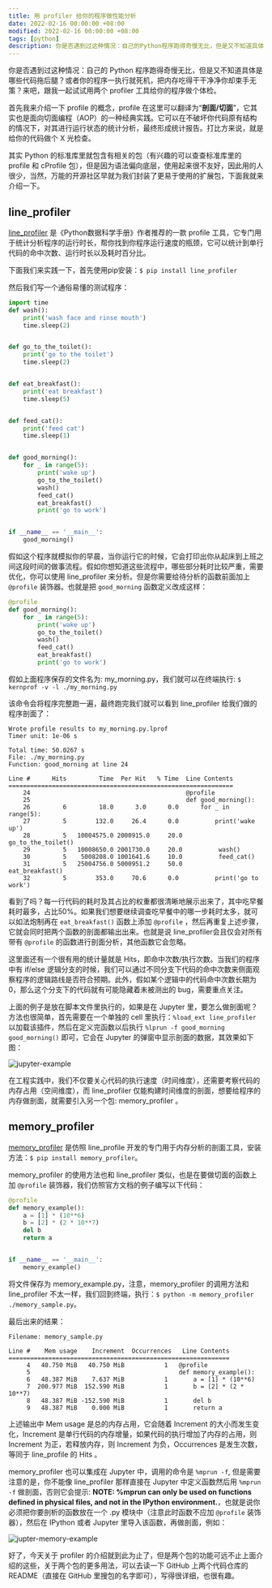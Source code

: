 ```yaml
---
title: 用 profiler 给你的程序做性能分析
date: 2022-02-16 00:00:00 +08:00
modified: 2022-02-16 00:00:00 +08:00
tags: [python]
description: 你是否遇到过这种情况：自己的Python程序跑得奇慢无比，但是又不知道具体是哪些代码拖后腿？或者你的程序一执行就死机，把内存吃得干干净净你却束手无策？来吧，跟我一起试试用两个profiler工具给你的程序做个体检。
---
```

你是否遇到过这种情况：自己的 Python 程序跑得奇慢无比，但是又不知道具体是哪些代码拖后腿？或者你的程序一执行就死机，把内存吃得干干净净你却束手无策？来吧，跟我一起试试用两个 profiler 工具给你的程序做个体检。

首先我来介绍一下 profile 的概念，profile 在这里可以翻译为“**剖面/切面**”，它其实也是面向切面编程（AOP）的一种经典实践。它可以在不破坏你代码原有结构的情况下，对其进行运行状态的统计分析，最终形成统计报告。打比方来说，就是给你的代码做个 X 光检查。

其实 Python 的标准库里就包含有相关的包（有兴趣的可以查查标准库里的 profile 和 cProfile 包），但是因为语法偏向底层，使用起来很不友好，因此用的人很少，当然，万能的开源社区早就为我们封装了更易于使用的扩展包，下面我就来介绍一下。

## line_profiler
[line_profiler](https://github.com/pyutils/line_profiler) 是《Python数据科学手册》作者推荐的一款 profile 工具，它专门用于统计分析程序的运行时长，帮你找到你程序运行速度的瓶颈，它可以统计到单行代码的命中次数、运行时长以及耗时百分比。

下面我们来实践一下，首先使用pip安装：`$ pip install line_profiler`

然后我们写一个通俗易懂的测试程序：
```python
import time
def wash():
    print('wash face and rinse mouth')
    time.sleep(2)


def go_to_the_toilet():
    print('go to the toilet')
    time.sleep(2)


def eat_breakfast():
    print('eat breakfast')
    time.sleep(5)


def feed_cat():
    print('feed cat')
    time.sleep(1)


def good_morning():
    for _ in range(5):
        print('wake up')
        go_to_the_toilet()
        wash()
        feed_cat()
        eat_breakfast()
        print('go to work')


if __name__ == '__main__':
    good_morning()
```

假如这个程序就模拟你的早晨，当你运行它的时候，它会打印出你从起床到上班之间这段时间的做事流程。假如你想知道这些流程中，哪些部分耗时比较严重，需要优化，你可以使用 line_profiler 来分析。但是你需要给待分析的函数前面加上 `@profile` 装饰器。也就是把 `good_morning` 函数定义改成这样：
```python
@profile
def good_morning():
    for _ in range(5):
        print('wake up')
        go_to_the_toilet()
        wash()
        feed_cat()
        eat_breakfast()
        print('go to work')
```
假如上面程序保存的文件名为: my_morning.py，我们就可以在终端执行: `$ kernprof -v -l ./my_morning.py`

该命令会将程序完整跑一遍，最终跑完我们就可以看到 line_profiler 给我们做的程序剖面了：
```
Wrote profile results to my_morning.py.lprof
Timer unit: 1e-06 s

Total time: 50.0267 s
File: ./my_morning.py
Function: good_morning at line 24

Line #      Hits         Time  Per Hit   % Time  Line Contents
==============================================================
    24                                           @profile
    25                                           def good_morning():
    26         6         18.0      3.0      0.0      for _ in range(5):
    27         5        132.0     26.4      0.0          print('wake up')
    28         5   10004575.0 2000915.0     20.0          go_to_the_toilet()
    29         5   10008650.0 2001730.0     20.0          wash()
    30         5    5008208.0 1001641.6     10.0          feed_cat()
    31         5   25004756.0 5000951.2     50.0          eat_breakfast()
    32         5        353.0     70.6      0.0          print('go to work')
```

看到了吗？每一行代码的耗时及其占比的权重都很清晰地展示出来了，其中吃早餐耗时最多，占比50%。如果我们想要继续调查吃早餐中的哪一步耗时太多，就可以如法炮制再在 `eat_breakfast()` 函数上添加 `@profile` ，然后再重复上述步骤，它就会同时把两个函数的剖面都输出出来。也就是说 line_profiler会且仅会对所有带有 `@profile` 的函数进行剖面分析，其他函数它会忽略。


这里面还有一个很有用的统计量就是 Hits，即命中次数/执行次数。当我们的程序中有 if/else 逻辑分支的时候，我们可以通过不同分支下代码的命中次数来侧面观察程序的逻辑路线是否符合预期。此外，假如某个逻辑中的代码命中次数长期为0，那么这个分支下的代码就有可能隐藏着未被测出的 bug，需要重点关注。

上面的例子是放在脚本文件里执行的，如果是在 Jupyter 里，要怎么做剖面呢？方法也很简单，首先需要在一个单独的 cell 里执行：`%load_ext line_profiler` 以加载该插件，然后在定义完函数以后执行 `%lprun -f good_morning good_morning()` 即可，它会在 Jupyter 的弹窗中显示剖面的数据，其效果如下图：

![jupyter-example](./jupyter-example.png)

在工程实践中，我们不仅要关心代码的执行速度（时间维度），还需要考察代码的内存占用（空间维度），而 line_profiler 仅能构建时间维度的剖面，想要给程序的内存做剖面，就需要引入另一个包: memory_profiler 。

## memory_profiler
[memory_profiler](https://github.com/pythonprofilers/memory_profiler) 是仿照 line_profile 开发的专门用于内存分析的剖面工具，安装方法：`$ pip install memory_profiler`。

memory_profiler 的使用方法也和 line_profiler 类似，也是在要做切面的函数上加 `@profile` 装饰器，我们仿照官方文档的例子编写以下代码：
```python
@profile
def memory_example():
    a = [1] * (10**6)
    b = [2] * (2 * 10**7)
    del b
    return a


if __name__ == '__main__':
    memory_example()
```
将文件保存为 memory_example.py，注意，memory_profiler 的调用方法和 line_profiler 不太一样，我们回到终端，执行：`$ python -m memory_profiler ./memory_sample.py`。

最后出来的结果：

```
Filename: memory_sample.py

Line #    Mem usage    Increment  Occurrences   Line Contents
=============================================================
     4   40.750 MiB   40.750 MiB           1   @profile
     5                                         def memory_example():
     6   48.387 MiB    7.637 MiB           1       a = [1] * (10**6)
     7  200.977 MiB  152.590 MiB           1       b = [2] * (2 * 10**7)
     8   48.387 MiB -152.590 MiB           1       del b
     9   48.387 MiB    0.000 MiB           1       return a
```

上述输出中 Mem usage 是总的内存占用，它会随着 Increment 的大小而发生变化，Increment 是单行代码的内存增量，如果代码的执行增加了内存的占用，则 Increment 为正，若释放内存，则 Increment 为负，Occurrences 是发生次数，等同于 line_profile 的 Hits 。

memory_profiler 也可以集成在 Jupyter 中，调用的命令是 `%mprun -f`, 但是需要注意的是，你不能像 line_profiler 那样直接在 Jupyter 中定义函数然后用 `%mprun -f` 做剖面，否则它会提示: **NOTE: %mprun can only be used on functions defined in physical files, and not in the IPython environment.**，也就是说你必须把你要剖析的函数放在一个 .py 模块中（注意此时函数不应加 `@profile` 装饰器），然后在 IPython 或者 Jupyter 里导入该函数，再做剖面，例如：

![jupter-memory-example](./jupyter-memory-example.png)

好了，今天关于 profiler 的介绍就到此为止了，但是两个包的功能可远不止上面介绍的这些，关于两个包的更多用法，可以去读一下 GitHub 上两个代码仓库的 README（直接在 GitHub 里搜包的名字即可），写得很详细，也很有趣。